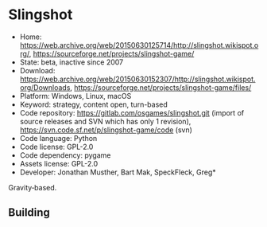 # Slingshot

- Home: https://web.archive.org/web/20150630125714/http://slingshot.wikispot.org/, https://sourceforge.net/projects/slingshot-game/
- State: beta, inactive since 2007
- Download: https://web.archive.org/web/20150630152307/http://slingshot.wikispot.org/Downloads, https://sourceforge.net/projects/slingshot-game/files/
- Platform: Windows, Linux, macOS
- Keyword: strategy, content open, turn-based
- Code repository: https://gitlab.com/osgames/slingshot.git (import of source releases and SVN which has only 1 revision), https://svn.code.sf.net/p/slingshot-game/code (svn)
- Code language: Python
- Code license: GPL-2.0
- Code dependency: pygame
- Assets license: GPL-2.0
- Developer: Jonathan Musther, Bart Mak, SpeckFleck, Greg*

Gravity‐based.

## Building
